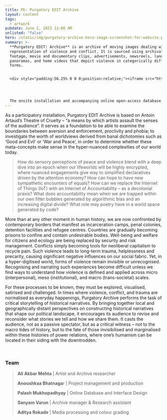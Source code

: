 ```yaml
---
title: PE~ Purgatory EDIT Archive
layout: content
tags:
  - artwork
pubdate: June 2, 2023 12:00 AM
unlisted: "false"
hero: /static/img/purgatory-archive-hero-image-screenshot-for-website.png
summary: >-
  **Purgatory EDIT: Archive** is an archive of moving images dealing with the
  representation of violence and conflict. It is sourced using archival war
  footage, movie and documentary clips, advertisements, newsreels, landscape
  panoramas, and home videos that depict violence in categorically different
  forms. 


  <div style="padding:56.25% 0 0 0;position:relative;"><iframe src="https://player.vimeo.com/video/840610772?badge=0&amp;autopause=0&amp;player_id=0&amp;app_id=58479" frameborder="0" allow="autoplay; fullscreen; picture-in-picture" allowfullscreen style="position:absolute;top:0;left:0;width:100%;height:100%;" title="Purgatory EDIT: Archive, Data Wall, 2023"></iframe></div><script src="https://player.vimeo.com/api/player.js"></script>




  The onsite installation and accompanying online open-access database together form an ongoing archive that critiques existing media representations and the glorification of violence and examines the power of hegemonic representation within visual and cinematic vocabularies. It questions what it means to be (post)human in a new digital regime marked by the erosion of living matter, conversion of life into big data, rising ethnofascism and disintegrating democracies.
---
```

As a participatory installation, Purgatory EDIT Archive is based on Antoin Artaud’s Theatre of Cruelty – “a means by which artists assault the senses of the audience”. It serves as a foundation to be able to examine the boundaries between aversion and enforcement, proclivity and phobia; to investigate the worth of worldviews derived from banal dichotomies such as ‘Good and Evil’ or ‘War and Peace’, in order to determine whether these meta-concepts make sense in the hyper-nuanced complexities of our world today.

> How do sensory perceptions of peace and violence blend with a deep dive into an epoch when our lifeworlds will be highly encrypted, where nuanced engagements give way to simplified declaratives driven by the attention economy? How can hope to have new sympathetic encounters of equals? How can we replace the Internet of Things (IoT) with an Internet of Accountability – as a decolonial praxis? What does accountability mean when we are trapped within our own filter bubbles generated by algorithmic bias and an increasing digital divide? What role may poetry have in a world space generated by code?

More than at any other moment in human history, we are now confronted by contemporary borders that manifest as incarceration camps, penal colonies, detention facilities and refugee centres. Countries are gradually becoming prisons to confine and contain undesirable bodies. Well-being and welfare for citizens and ecology are being replaced by security and risk management. Conflicts simply becoming tools for neoliberal capitalism to recycle pain. Such violence leads to long-term trauma, helplessness and precarity, causing significant negative influences on our social fabric. Yet, in a hyper-digitised world, forms of violence remain invisible or unrecognised. Recognising and narrating such experiences become difficult unless we find ways to understand how violence is defined and applied across micro (interpersonal), meso (institutional), and macro (trans-societal) scales.

For these processes to be known, they must be explored, visualised, satirised and challenged. In times where violence, conflict, and trauma are normalised as everyday happenings, Purgatory Archive performs the task of critical storytelling of historical narratives. By bringing together local and geographically distant perspectives on constructing historical narratives that shape our political landscape, it encourages its audience to revise and reconsider what stories we tell and how we share them. It casts the audience, not as a passive spectator, but as a critical witness – not to the macro tides of history, but to the fate of those invisibilised and marginalised within these histories of power relations, where one’s humanism can be located in their siding with the downtrodden.

<br/>

### **Team**

> **Ali Akbar Mehta** | Artist and Archive researcher
>
> **Anoushkaa Bhatnaga**r | Project management and production
>
> **Palash Mukhopadhyay** | Online Database and Interface Design
>
> **Sanyam Varun** | Archive manager & Research assistant
>
> **Aditya Rokade** | Media processing and colour grading
>
>